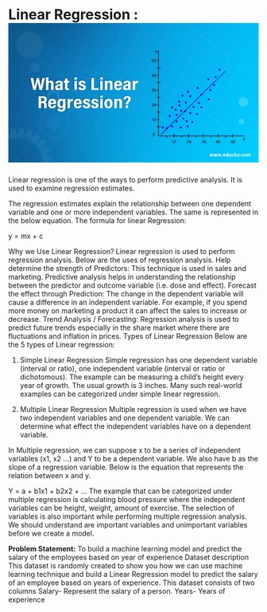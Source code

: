 # Linear Regression : ![](https://github.com/b5397/Awesome-Machine-Basic/blob/main/Supervised%20Learning/Linear%20Regression/Images/Linear_regression.png)
Linear regression is one of the ways to perform predictive analysis. It is used to examine regression estimates.

The regression estimates explain the relationship between one dependent variable and one or more independent variables. The same is represented in the below equation.
The formula for linear Regression:

y = mx + c


Why we Use Linear Regression?
Linear regression is used to perform regression analysis. Below are the uses of regression analysis.
Help determine the strength of Predictors: This technique is used in sales and marketing.  Predictive analysis helps in understanding the relationship between the predictor and outcome variable (i.e. dose and effect).
Forecast the effect through Prediction: The change in the dependent variable will cause a difference in an independent variable.  For example, if you spend more money on marketing a product it can affect the sales to increase or decrease.
Trend Analysis / Forecasting: Regression analysis is used to predict future trends especially in the share market where there are fluctuations and inflation in prices.
Types of Linear Regression
Below are the 5 types of Linear regression:

1. Simple Linear Regression
Simple regression has one dependent variable (interval or ratio), one independent variable (interval or ratio or dichotomous). The example can be measuring a child’s height every year of growth. The usual growth is 3 inches. Many such real-world examples can be categorized under simple linear regression.

2. Multiple Linear Regression
Multiple regression is used when we have two independent variables and one dependent variable. We can determine what effect the independent variables have on a dependent variable.


In Multiple regression, we can suppose x to be a series of independent variables (x1, x2 …) and Y to be a dependent variable. We also have b as the slope of a regression variable. Below is the equation that represents the relation between x and y.

Y = a + b1x1 + b2x2 + …
The example that can be categorized under multiple regression is calculating blood pressure where the independent variables can be height, weight, amount of exercise. The selection of variables is also important while performing multiple regression analysis. We should understand are important variables and unimportant variables before we create a model.


**Problem Statement:**
To build a machine learning model and predict the salary of the employees based on year of experience
Dataset description
This dataset is randomly created to show you how we can use machine learning technique and build a Linear Regression model to predict the salary of an employee based on years of experience.
This dataset consists of two columns
Salary- Represent the salary of a person.
Years- Years of experience
